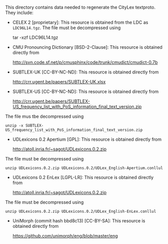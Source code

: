 This directory contains data needed to regenerate the CityLex textproto. They
include:

* CELEX 2 [proprietary]: This resource is obtained from the LDC as
`LDC96L14.tgz`. The file must be decompressed using

    tar -xzf LDC96L14.tgz

* CMU Pronouncing Dictionary [BSD-2-Clause]: This resource is obtained directly
from

    http://svn.code.sf.net/p/cmusphinx/code/trunk/cmudict/cmudict-0.7b

* SUBTLEX-UK [CC-BY-NC-ND]: This resource is obtained directly from

    http://crr.ugent.be/papers/SUBTLEX-UK.xlsx

* SUBTLEX-US [CC-BY-NC-ND]: This resource is obtained directly from

    http://crr.ugent.be/papers/SUBTLEX-US_frequency_list_with_PoS_information_final_text_version.zip

The file mus tbe decompressed using

    unzip -x SUBTLEX-US_frequency_list_with_PoS_information_final_text_version.zip

* UDLexicons 0.2 Apertium [GPL]: This resource is obtained directly from

    http://atoll.inria.fr/~sagot/UDLexicons.0.2.zip

The file must be decompressed using

    unzip UDLexicons.0.2.zip UDLexicons.0.2/UDLex_English-Apertium.conllul

* UDLexicons 0.2 EnLex [LGPL-LR]: This resource is obtained directly from

    http://atoll.inria.fr/~sagot/UDLexicons.0.2.zip

The file must be decompressed using

    unzip UDLexicons.0.2.zip UDLexicons.0.2/UDLex_English-EnLex.conllul

* UniMorph (commit hash bbd8c13) [CC-BY-SA]: This resource is obtained directly
from

    https://github.com/unimorph/eng/blob/master/eng
